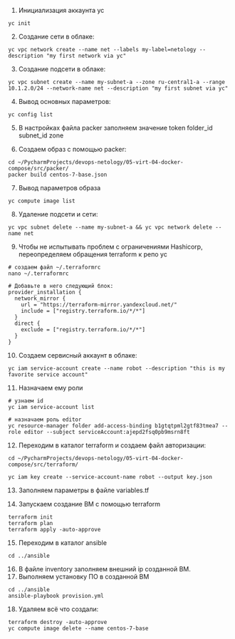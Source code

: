 1. Инициализация аккаунта yc
```commandline
yc init
```
2. Создание сети в облаке:
```commandline
yc vpc network create --name net --labels my-label=netology --description "my first network via yc"
```
3. Создание подсети в облаке:
```commandline
yc vpc subnet create --name my-subnet-a --zone ru-central1-a --range 10.1.2.0/24 --network-name net --description "my first subnet via yc"
```
4. Вывод основных параметров:
```commandline
yc config list
```
5. В настройках файла packer заполняем значение token folder_id subnet_id zone

6. Создаем образ с помощью packer:
```commandline
cd ~/PycharmProjects/devops-netology/05-virt-04-docker-compose/src/packer/
packer build centos-7-base.json
```
7. Вывод параметров образа
```commandline
yc compute image list
```
8. Удаление подсети и сети:
```commandline
yc vpc subnet delete --name my-subnet-a && yc vpc network delete --name net
```
9. Чтобы не испытывать проблем с ограничениями Hashicorp, переопределяем обращения terraform к репо yc
```commandline
# создаем файл ~/.terraformrc
nano ~/.terraformrc

# Добавьте в него следующий блок:
provider_installation {
  network_mirror {
    url = "https://terraform-mirror.yandexcloud.net/"
    include = ["registry.terraform.io/*/*"]
  }
  direct {
    exclude = ["registry.terraform.io/*/*"]
  }
}
```
10. Создаем сервисный аккаунт в облаке:
```commandline
yc iam service-account create --name robot --description "this is my favorite service account"
```
11. Назначаем ему роли
```commandline
# узнаем id
yc iam service-account list

# назначаем роль editor
yc resource-manager folder add-access-binding b1gtqtpml2gtf83tmea7 --role editor --subject serviceAccount:ajepd2fsq0pb9msrn8ft
```
12. Переходим в каталог terraform и создаем файл авторизации:
```commandline
cd ~/PycharmProjects/devops-netology/05-virt-04-docker-compose/src/terraform/

yc iam key create --service-account-name robot --output key.json
```

13. Заполняем параметры в файле variables.tf

14. Запускаем создание ВМ с помощью terraform
```commandline
terraform init
terraform plan
terraform apply -auto-approve
```
15. Переходим в каталог ansible
```commandline
cd ../ansible
```
16. В файле inventory заполняем внешний ip созданной ВМ.
17. Выполняем установку ПО в созданной ВМ
```commandline
cd ../ansible
ansible-playbook provision.yml
```
18. Удаляем всё что создали:
```commandline
terraform destroy -auto-approve
yc compute image delete --name centos-7-base
```